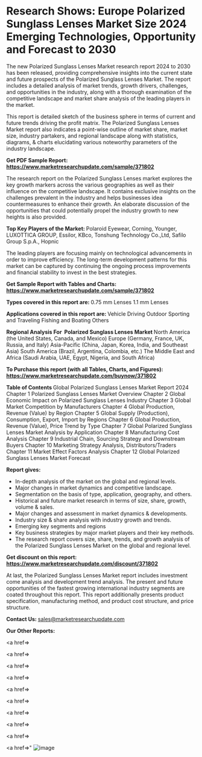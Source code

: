# Research Shows: Europe Polarized Sunglass Lenses Market Size 2024 Emerging Technologies, Opportunity and Forecast to 2030

The new Polarized Sunglass Lenses Market research report 2024 to 2030 has been released, providing comprehensive insights into the current state and future prospects of the Polarized Sunglass Lenses Market. The report includes a detailed analysis of market trends, growth drivers, challenges, and opportunities in the industry, along with a thorough examination of the competitive landscape and market share analysis of the leading players in the market.

This report is detailed sketch of the business sphere in terms of current and future trends driving the profit matrix. The Polarized Sunglass Lenses Market report also indicates a point-wise outline of market share, market size, industry partakers, and regional landscape along with statistics, diagrams, &amp; charts elucidating various noteworthy parameters of the industry landscape.

<strong><b>Get PDF Sample Report: <a href=https://www.marketresearchupdate.com/sample/371802>https://www.marketresearchupdate.com/sample/371802</a></b></strong>

The research report on the Polarized Sunglass Lenses market explores the key growth markers across the various geographies as well as their influence on the competitive landscape. It contains exclusive insights on the challenges prevalent in the industry and helps businesses idea countermeasures to enhance their growth. An elaborate discussion of the opportunities that could potentially propel the industry growth to new heights is also provided.

<strong><b>Top Key Players of the Market:
</b></strong>Polaroid Eyewear, Corning, Younger, LUXOTTICA GROUP, Essilor, KBco, Tonshung Technology Co.,Ltd, Safilo Group S.p.A., Hopnic<strong><b>
</b></strong>

The leading players are focusing mainly on technological advancements in order to improve efficiency. The long-term development patterns for this market can be captured by continuing the ongoing process improvements and financial stability to invest in the best strategies.

<strong><b>Get Sample Report with Tables and Charts: <a href=https://www.marketresearchupdate.com/sample/371802>https://www.marketresearchupdate.com/sample/371802</a></b></strong>

<strong><b>Types covered in this report are:
</b></strong>0.75 mm Lenses
1.1 mm Lenses<strong><b>
</b></strong>

<strong><b>Applications covered in this report are:
</b></strong>Vehicle Driving
Outdoor Sporting and Traveling
Fishing and Boating
Others<strong><b>
</b></strong>

<strong><b>Regional Analysis For  Polarized Sunglass Lenses Market</b></strong><strong><b>
</b></strong>North America (the United States, Canada, and Mexico)
Europe (Germany, France, UK, Russia, and Italy)
Asia-Pacific (China, Japan, Korea, India, and Southeast Asia)
South America (Brazil, Argentina, Colombia, etc.)
The Middle East and Africa (Saudi Arabia, UAE, Egypt, Nigeria, and South Africa)

<strong><b>To Purchase this report (with all Tables, Charts, and Figures): <a href=https://www.marketresearchupdate.com/buynow/371802>https://www.marketresearchupdate.com/buynow/371802</a></b></strong>

<strong><b>Table of Contents</b></strong><strong><b>
</b></strong>Global Polarized Sunglass Lenses Market Report 2024
Chapter 1 Polarized Sunglass Lenses Market Overview
Chapter 2 Global Economic Impact on Polarized Sunglass Lenses Industry
Chapter 3 Global Market Competition by Manufacturers
Chapter 4 Global Production, Revenue (Value) by Region
Chapter 5 Global Supply (Production), Consumption, Export, Import by Regions
Chapter 6 Global Production, Revenue (Value), Price Trend by Type
Chapter 7 Global Polarized Sunglass Lenses Market Analysis by Application
Chapter 8 Manufacturing Cost Analysis
Chapter 9 Industrial Chain, Sourcing Strategy and Downstream Buyers
Chapter 10 Marketing Strategy Analysis, Distributors/Traders
Chapter 11 Market Effect Factors Analysis
Chapter 12 Global Polarized Sunglass Lenses Market Forecast

<strong><b>Report gives:</b></strong>

- In-depth analysis of the market on the global and regional levels.
- Major changes in market dynamics and competitive landscape.
- Segmentation on the basis of type, application, geography, and others.
- Historical and future market research in terms of size, share, growth, volume &amp; sales.
- Major changes and assessment in market dynamics &amp; developments.
- Industry size &amp; share analysis with industry growth and trends.
- Emerging key segments and regions
- Key business strategies by major market players and their key methods.
- The research report covers size, share, trends, and growth analysis of the Polarized Sunglass Lenses Market on the global and regional level.

<strong><b>Get discount on this report: <a href=https://www.marketresearchupdate.com/discount/371802>https://www.marketresearchupdate.com/discount/371802</a></b></strong>

At last, the Polarized Sunglass Lenses Market report includes investment come analysis and development trend analysis. The present and future opportunities of the fastest growing international industry segments are coated throughout this report. This report additionally presents product specification, manufacturing method, and product cost structure, and price structure.

<strong><b>Contact Us:
</b></strong>sales@marketresearchupdate.com

<strong>Our Other Reports:</strong>

<a href=></a>

<a href=></a>

<a href=></a>

<a href=></a>

<a href=></a>

<a href=></a>

<a href=></a>

<a href=></a>

<a href=></a>

<a href=></a>"
![image](https://github.com/Gayatrikarjule/Market-Analysis-360/assets/97346546/f1edccc4-8983-4bc8-9def-f06ed7c9a918)
